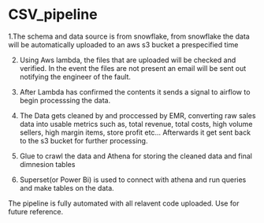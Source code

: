 # CSV_pipeline

1.The schema and data source is from snowflake, from snowflake the data will be automatically uploaded to an aws s3 bucket a prespecified time

2. Using Aws lambda, the files that are uploaded will be checked and verified. In the event the files are not present an email will be sent out notifying the engineer of the fault.

3. After Lambda has confirmed the contents it sends a signal to airflow to begin processsing the data.

4. The Data gets cleaned by and proccessed by EMR, converting raw sales data into usable metrics such as, total revenue, total costs, high volume sellers, high margin items, store profit etc...
Afterwards it get sent back to the s3 bucket for further processing.

5. Glue to crawl the data and Athena for storing the cleaned data and final dimnesion tables

6. Superset(or Power Bi) is used to connect with athena and run queries and make tables on the data.

The pipeline is fully automated with all relavent code uploaded. Use for future reference. 
